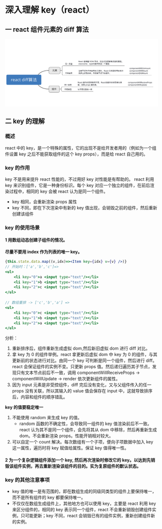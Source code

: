 # 深入理解 key（react）

## 一 react 组件元素的 diff 算法

![key diff](./key.png)

## 二 key 的理解

### 概述

react 中的 key，是一个特殊的属性，它的出现不是给开发者用的（例如为一个组件设置 key 之后不能获取组件的这个 key props），而是给 react 自己用的。

### key 的作用

key 不是用来提升 react 性能的，不过用好 key 对性能是有帮助的。
react 利用 key 来识别组件，它是一种身份标识。每个 key 对应一个独立的组件，在前后渲染过程中，相同的 key 会被 react 认为是同一个组件。

- key 相同，会重新渲染 props 属性
- key 不同，即在下次渲染中有新的 key 值出现，会销毁之前的组件，然后重新创建该组件

### key 的使用场景

#### 1 用数组动态创建子组件的情况。

**尽量不要用 index 作为列表的唯一 key。**

```jsx
{this.state.data.map((v,idx)=><Item key={idx} v={v} />)}
// 开始时：['a','b','c']=>
<ul>
    <li key="0">a <input type="text"/></li>
    <li key="1">b <input type="text"/></li>
    <li key="2">c <input type="text"/></li>
</ul>

// 数组重排 -> ['c','b','a'] =>
<ul>
    <li key="0">c <input type="text"/></li>
    <li key="1">b <input type="text"/></li>
    <li key="2">a <input type="text"/></li>
</ul>
```

分析：

1. 重新排序后，组件重新生成虚拟 dom,然后新旧虚拟 dom 进行 diff 对比。
2. 拿 key 为 0 的组件举例。react 拿更新后虚拟 dom 中 key 为 0 的组件，与其更新前的状态进行对比。由同一个 key 可判断是同一个组件，然后进行 diff。react 会保证组件的实例不变。只更新 props 值。然后递归遍历其子节点，发现只有文本节点前后不一致，调用 componentWillReceiveProps -> componentWillUpdate -> render 依次更新组件的属性。
3. 因为 input 元素是非受控组件，diff 完后没有变化，又与父组件传入的任一 props 没有关联，所以其输入的 value 值会保存在 input 中，这就导致排序后，内容和组件的顺序错乱。

**key 的值要稳定唯一**

1. 不能使用 random 来生成 key 的值。
   - random 函数的不确定性，会导致同一组件的 key 值渲染前后不一致。react 认为其不是同一个组件，会先将其从 dom 中移除，然后再重新生成 dom。不会重新渲染 props。性能开销相对较大。
2. 可以自定一个 count 解决。每次数组有一个子项，便向子项数据中加入 key 这一属性，遍历时将 key 赋值给属性。保证 key 值得唯一性。

#### 2 为一个复杂逻辑组件添加一个 key, 然后再次渲染时修改它的 key。以达到先销毁该组件实例，再去重新渲染该组件的目的。实为复原组件的默认状态。

### key 的其他注意事项

- key 值的唯一是有范围的，即在数组生成的同级同类型的组件上要保持唯一，而不是所有组件的 key 都要保持唯一。
- 不仅仅在数组生成组件上，其他地方也可以使用 key，主要是 react 利用 key 来区分组件的，相同的 key 表示同一个组件，react 不会重新销毁创建组件实例，只可能更新；key 不同，react 会销毁已有的组件实例，重新创建组件新的实例。
